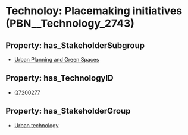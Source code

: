 # Technoloy: __Placemaking initiatives__ (PBN__Technology_2743)

## Property: has_StakeholderSubgroup

* [Urban Planning and Green Spaces](PBN__TechSubgroup_85)

## Property: has_TechnologyID

* [Q7200277](Q7200277)

## Property: has_StakeholderGroup

* [Urban technology](PBN__TechGroup_14)

